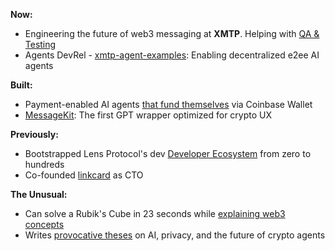 **Now:**
- Engineering the future of web3 messaging at **XMTP**. Helping with [QA & Testing](https://community.xmtp.org/t/sdk-performance-reliability/892)
- Agents DevRel - [xmtp-agent-examples](https://github.com/ephemeraHQ/xmtp-agent-examples): Enabling decentralized e2ee AI agents

**Built:**
- Payment-enabled AI agents [that fund themselves](https://x.com/xmtp_/status/1867254407819415653) via Coinbase Wallet
- [MessageKit](https://messagekit.ephemerahq.com/): The first GPT wrapper optimized for crypto UX

**Previously:**
- Bootstrapped Lens Protocol's dev [Developer Ecosystem](https://medium.com/@fabriguespe/developer-ecosystems-thesis-a109694ce5c4) from zero to hundreds
- Co-founded [linkcard](https://linkcard.app/) as CTO

**The Unusual:**
- Can solve a Rubik's Cube in 23 seconds while [explaining web3 concepts](https://twitter.com/fabriguespe/status/1677089304470859777)
- Writes [provocative theses](https://x.com/humanagent_eth/status/1880444409889558587) on AI, privacy, and the future of crypto agents
